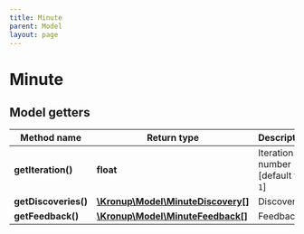 ```yaml
---
title: Minute
parent: Model
layout: page
---
```


# Minute

## Model getters

Method name | Return type | Description
------------ | ------------- | -------------
**getIteration()** | **float** | Iteration number [default to `1`]
**getDiscoveries()** | [**\Kronup\Model\MinuteDiscovery[]**](../MinuteDiscovery) | Discoveries
**getFeedback()** | [**\Kronup\Model\MinuteFeedback[]**](../MinuteFeedback) | Feedback

